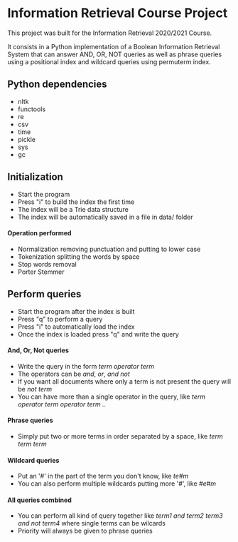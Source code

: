 # **Information Retrieval Course Project**

This project was built for the Information Retrieval 2020/2021 Course.

It consists in a Python implementation of a Boolean Information Retrieval System that can answer AND, OR, NOT queries as well as phrase queries using a positional index and wildcard queries using permuterm index.

## **Python dependencies**
- nltk
- functools
- re
- csv
- time
- pickle
- sys
- gc

## **Initialization**
- Start the program
- Press "i" to build the index the first time
- The index will be a Trie data structure
- The index will be automatically saved in a file in data/ folder

#### **Operation performed**
- Normalization removing punctuation and putting to lower case
- Tokenization splitting the words by space
- Stop words removal 
- Porter Stemmer

## **Perform queries**
- Start the program after the index is built
- Press "q" to perform a query
- Press "i" to automatically load the index
- Once the index is loaded press "q" and write the query

#### **And, Or, Not queries**
- Write the query in the form _term operator term_ 
- The operators can be _and_, _or_, _and not_
- If you want all documents where only a term is not present the query will be _not term_
- You can have more than a single operator in the query, like _term operator term operator term .._ 

#### **Phrase queries**
- Simply put two or more terms in order separated by a space, like _term term term_

#### **Wildcard queries**
- Put an '#' in the part of the term you don't know, like _te#m_
- You can also perform multiple wildcards putting more '#', like _#e#m_

#### **All queries combined**
- You can perform all kind of query together like _term1 and term2 term3 and not term4_ where single terms can be wilcards
- Priority will always be given to phrase queries 
